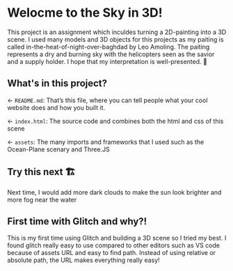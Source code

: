 # Welocme to the Sky in 3D!

This project is an assignment which inculdes turning a 2D-painting into a 3D scene. I used many models and 3D objects for this projects as my paiting is called in-the-heat-of-night-over-baghdad by Leo Amoling. The paiting represents a dry and burning sky with the helicopters seen as the savior and a supply holder. I hope that my interpretation is well-presented. 🎨

## What's in this project?

← `README.md`: That’s this file, where you can tell people what your cool website does and how you built it.

← `index.html`: The source code and combines both the html and css of this scene

← `assets`: The many imports and frameworks that I used such as the Ocean-Plane scenary and Three.JS

## Try this next 🏗️

Next time, I would add more dark clouds to make the sun look brighter and more fog near the water

## First time with Glitch and why?!

This is my first time using Glitch and building a 3D scene so I tried my best. I found glitch really easy to use compared to other editors such as VS code because of assets URL and easy to find path. Instead of using relative or absolute path, the URL makes everything really easy!
